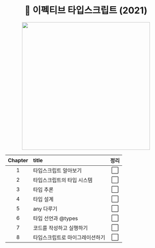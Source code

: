 <div align='middle'>

<h1> 🦅 이펙티브 타입스크립트 (2021) </h1>

<img src="https://github.com/JeongwooHam/FE_Study_Logs/assets/123251211/f4bdfea7-71af-4f78-b151-f9d1d6c2e7a9" height="400px"/>

| Chapter | title                           | 정리 |
| :-----: | :------------------------------ | :--: |
|    1    | 타입스크립트 알아보기           |  ⬜  |
|    2    | 타입스크립트의 타입 시스템      |  ⬜  |
|    3    | 타입 추론                       |  ⬜  |
|    4    | 타입 설계                       |  ⬜  |
|    5    | any 다루기                      |  ⬜  |
|    6    | 타입 선언과 @types              |  ⬜  |
|    7    | 코드를 작성하고 실행하기        |  ⬜  |
|    8    | 타입스크립트로 마이그레이션하기 |  ⬜  |

</div>
